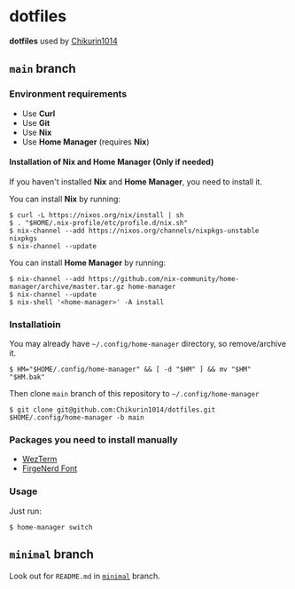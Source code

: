 # dotfiles

**dotfiles** used by [Chikurin1014](https://github.com/Chikurin1014)

## `main` branch

### Environment requirements

- Use **Curl**
- Use **Git**
- Use **Nix**
- Use **Home Manager** (requires **Nix**)

#### Installation of Nix and Home Manager (Only if needed)

If you haven't installed **Nix** and **Home Manager**, you need to install it.

You can install **Nix** by running:

```shell
$ curl -L https://nixos.org/nix/install | sh
$ . "$HOME/.nix-profile/etc/profile.d/nix.sh"
$ nix-channel --add https://nixos.org/channels/nixpkgs-unstable nixpkgs
$ nix-channel --update
```

You can install **Home Manager** by running:

```shell
$ nix-channel --add https://github.com/nix-community/home-manager/archive/master.tar.gz home-manager
$ nix-channel --update
$ nix-shell '<home-manager>' -A install
```

### Installatioin

You may already have `~/.config/home-manager` directory, so remove/archive it.

```shell
$ HM="$HOME/.config/home-manager" && [ -d "$HM" ] && mv "$HM" "$HM.bak"
```

Then clone `main` branch of this repository to `~/.config/home-manager`

```shell
$ git clone git@github.com:Chikurin1014/dotfiles.git $HOME/.config/home-manager -b main
```

### Packages you need to install manually

- [WezTerm](https://wezfurlong.org/wezterm/installation.html)
- [FirgeNerd Font](https://github.com/yuru7/Firge/releases)

### Usage

Just run:

```shell
$ home-manager switch
```

## `minimal` branch

Look out for `README.md` in [`minimal`](https://github.com/Chikurin1014/dotfiles/tree/minimal) branch.
